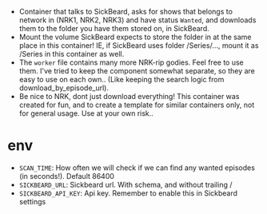 * Container that talks to SickBeard, asks for shows that belongs to network in (NRK1, NRK2, NRK3) and have status `Wanted`, and downloads them to the folder you have them stored on, in SickBeard.
* Mount the volume SickBeard expects to store the folder in at the same place in this container! IE, if SickBeard uses folder /Series/..., mount it as /Series in this container as well.
* The `worker` file contains many more NRK-rip godies. Feel free to use them. I've tried to keep the component somewhat separate, so they are easy to use on each own.. (Like keeping the search logic from download_by_episode_url).
* Be nice to NRK, dont just download everything! This container was created for fun, and to create a template for similar containers only, not for general usage. Use at your own risk..

# env
* `SCAN_TIME`: How often we will check if we can find any wanted episodes (in seconds!). Default 86400
* `SICKBEARD_URL`: Sickbeard url. With schema, and without trailing /
* `SICKBEARD_API_KEY`: Api key. Remember to enable this in Sickbeard settings
